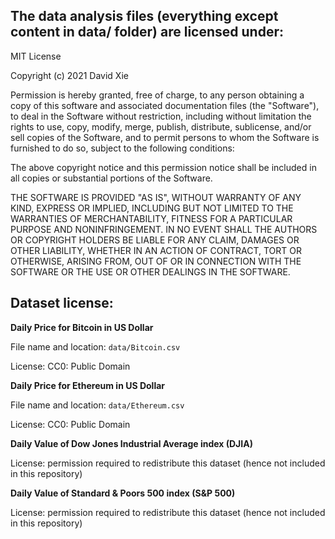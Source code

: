 ## The data analysis files (everything except content in data/ folder) are licensed under:

MIT License

Copyright (c) 2021 David Xie

Permission is hereby granted, free of charge, to any person obtaining a copy
of this software and associated documentation files (the "Software"), to deal
in the Software without restriction, including without limitation the rights
to use, copy, modify, merge, publish, distribute, sublicense, and/or sell
copies of the Software, and to permit persons to whom the Software is
furnished to do so, subject to the following conditions:

The above copyright notice and this permission notice shall be included in all
copies or substantial portions of the Software.

THE SOFTWARE IS PROVIDED "AS IS", WITHOUT WARRANTY OF ANY KIND, EXPRESS OR
IMPLIED, INCLUDING BUT NOT LIMITED TO THE WARRANTIES OF MERCHANTABILITY,
FITNESS FOR A PARTICULAR PURPOSE AND NONINFRINGEMENT. IN NO EVENT SHALL THE
AUTHORS OR COPYRIGHT HOLDERS BE LIABLE FOR ANY CLAIM, DAMAGES OR OTHER
LIABILITY, WHETHER IN AN ACTION OF CONTRACT, TORT OR OTHERWISE, ARISING FROM,
OUT OF OR IN CONNECTION WITH THE SOFTWARE OR THE USE OR OTHER DEALINGS IN THE
SOFTWARE.


## Dataset license:

**Daily Price for Bitcoin in US Dollar**

File name and location: `data/Bitcoin.csv`

License: CC0: Public Domain

**Daily Price for Ethereum in US Dollar**

File name and location: `data/Ethereum.csv`

License: CC0: Public Domain

**Daily Value of Dow Jones Industrial Average index (DJIA)**

License: permission required to redistribute this dataset (hence not included in this repository)

**Daily Value of Standard & Poors 500 index (S&P 500)**

License: permission required to redistribute this dataset (hence not included in this repository)
